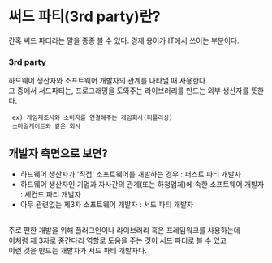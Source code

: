 # 써드 파티(3rd party)란? <br/>

간혹 써드 파티라는 말을 종종 볼 수 있다. 경제 용어가 IT에서 쓰이는 부분이다.<br/>

### 3rd party<br/>
하드웨어 생산자와 소프트웨어 개발자의 관계를 나타낼 때 사용한다.<br/>
그 중에서 서드파티는, 프로그래밍을 도와주는 라이브러리를 만드는 외부 생산자를 뜻한다.<br/>

```
 ex) 게임제조사와 소비자를 연결해주는 게임회사(퍼플리싱)
 스마일게이트와 같은 회사
```

## 개발자 측면으로 보면?<br/>
- 하드웨어 생산자가 '직접' 소프트웨어를 개발하는 경우 : 퍼스트 파티 개발자
- 하드웨어 생산자인 기업과 자사간의 관계(또는 하청업체)에 속한 소프트웨어 개발자 : 세컨드 파티 개발자
- 아무 관련없는 제3자 소프트웨어 개발자 : 서드 파티 개발자
<br/>
  주로 편한 개발을 위해 플러그인이나 라이브러리 혹은 프레임워크를 사용하는데<br/>
  이처럼 제 3자로 중간다리 역할로 도움을 주는 것이 서드 파티로 볼 수 있고<br/>
  이런 것을 만드는 개발자가 서드 파티 개발자다.<br/>

